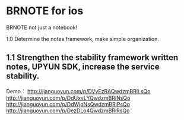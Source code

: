 BRNOTE for ios
=================
BRNOTE not just a notebook! 

1.0
Determine the notes framework, make simple organization.

1.1
Strengthen the stability framework written notes, UPYUN SDK, increase the service stability.
-----------------
Demo：
http://jianguoyun.com/p/DVyEzRAQwdzmBRiLsQo
http://jianguoyun.com/p/DdUxvLYQwdzmBRiNsQo
http://jianguoyun.com/p/DdWjoNsQwdzmBRiPsQo
http://jianguoyun.com/p/DezDLo4QwdzmBRiRsQo
